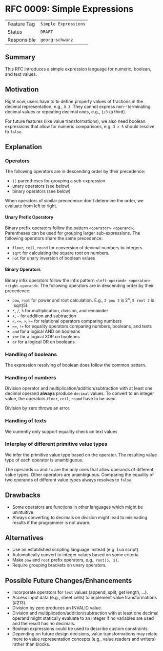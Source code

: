 <!--
SPDX-FileCopyrightText: 2023 Friedrich-Alexander-Universitat Erlangen-Nurnberg

SPDX-License-Identifier: AGPL-3.0-only
-->

# RFC 0009: Simple Expressions

| | |
|---|---|
| Feature Tag | `Simple Expressions` | 
| Status | `DRAFT` | <!-- Possible values: DRAFT, DISCUSSION, ACCEPTED, REJECTED -->
| Responsible | `georg-schwarz` | <!-- TODO: assign yourself as main driver of this RFC -->
<!-- 
  Status Overview:
  - DRAFT: The RFC is not ready for a review and currently under change. Feel free to already ask for feedback on the structure and contents at this stage.
  - DISCUSSION: The RFC is open for discussion. Usually, we open a PR to trigger discussions.
  - ACCEPTED: The RFC was accepted. Create issues to prepare implementation of the RFC.
  - REJECTED: The RFC was rejected. If another revision emerges, switch to status DRAFT.
-->

## Summary

This RFC introduces a simple expression language for numeric, boolean, and text values.

## Motivation

Right now, users have to to define property values of fractions in the decimal representation, e.g., `0.3`. They cannot express non--terminating decimal values or repeating decimal ones, e.g., `1/3` (a third). 

For future features (like value transformations), we also need boolean expressions that allow for numeric comparisons, e.g. `3 > 5` should resolve to `false`.

## Explanation

### Operators

The following operators are in descending order by their precedence:
- `()` parentheses for grouping a sub-expression
- unary operators (see below)
- binary operators (see below)

When operators of similar precedence don't determine the order, we evaluate from left to right.

#### Unary Prefix Operatory
Binary prefix operators follow the pattern `<operator> <operand>`. Parentheses can be used for grouping larger sub-expressions.
The following operators share the same precedence:
- `floor`, `ceil`, `round` for conversion of decimal numbers to integers.
- `sqrt` for calculating the square root on numbers.
- `not` for unary inversion of boolean values

#### Binary Operators
Binary infix operators follow the infix pattern `<left-operand> <operator> <right-operand>`.
The following operators are in descending order by their precedence:
- `pow`, `root` for power and root calculation. E.g., `2 pow 3` is 2³, `5 root 2` is `sqrt(5).
- `*`, `/`, `%` for multiplication, division, and remainder
- `+`, `-` for addition and subtraction
- `<`, `<=`, `>`, `>=` for relational operators comparing numbers
- `==`, `!=` for equality operators comparing numbers, booleans, and texts
- `and` for a logical AND on booleans
- `xor` for a logical XOR on booleans
- `or` for a logical OR on booleans


### Handling of booleans

The expression resolving of boolean does follow the common pattern. 


### Handling of numbers

Division operator and multiplication/addition/subtraction with at least one decimal operand  **always** produce `decimal` values. To convert to an integer value, the operators `floor`, `ceil`, `round` have to be used.

Division by zero throws an error.

### Handling of texts

We currently only support equality check on text values


### Interplay of different primitive value types

We infer the primitive value type based on the operator. The resulting value type of each operator is unambiguous. 

The operands `==` and `!=` are the only ones that allow operands of different value types. Other operators are unambiguous. Comparing the equality of two operands of different value types always resolves to `false`.  


## Drawbacks

- Some operators are functions in other languages which might be unintuitive.
- Always converting to decimals on division might lead to misleading results if the programmer is not aware.

## Alternatives

- Use an established scripting language instead (e.g. Lua script).
- Automatically convert to integer values based on some criteria.
- Make `pow` and `root` prefix operators, e.g., `root(5, 2)`.
- Require grouping brackets on unary operators.

## Possible Future Changes/Enhancements

- Incorporate operators for `text` values (append, split, get length, ...).
- Access input data (e.g., sheet cells) to implement value transformations (#213).
- Division by zero produces an INVALID value.
- Division and multiplication/addition/subtraction with at least one decimal operand might statically evaluate to an integer if no variables are used and the result has no decimals.
- Boolean expressions could be used to describe custom constraints.
- Depending on future design decisions, value transformations may relate more to value representation concepts (e.g., value readers and writers) rather than blocks.
